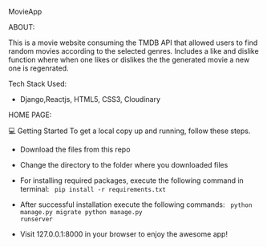 MovieApp

ABOUT:

This is a movie website consuming the TMDB API that allowed users to find random movies according to the selected genres.
Includes a like and dislike function where when one likes or dislikes the the generated movie a new one is regenrated.

Tech Stack Used:
- Django,Reactjs, HTML5, CSS3, Cloudinary

HOME PAGE:

💻 Getting Started To get a local copy up and running, follow these steps.

- Download the files from this repo

- Change the directory to the folder where you downloaded files

- For installing required packages, execute the following command in terminal: 
<code> pip install -r requirements.txt </code>

- After successful installation execute the following commands:
  <code> python manage.py migrate
  python manage.py runserver</code>

- Visit 127.0.0.1:8000 in your browser to enjoy the awesome app!
